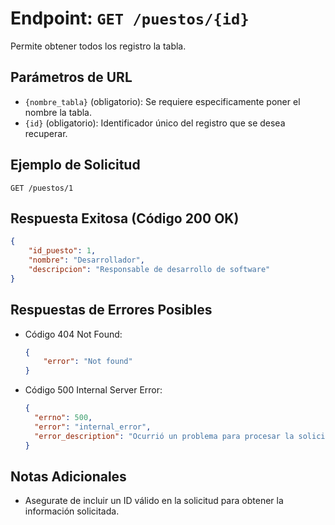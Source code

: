 # Endpoint: `GET /puestos/{id}`

Permite obtener todos los registro la tabla.


## Parámetros de URL
- `{nombre_tabla}` (obligatorio): Se requiere especificamente poner el nombre la tabla.
- `{id}` (obligatorio): Identificador único del registro que se desea recuperar.


## Ejemplo de Solicitud
```http
GET /puestos/1
```

## Respuesta Exitosa (Código 200 OK)
```json
{
    "id_puesto": 1,
    "nombre": "Desarrollador",
    "descripcion": "Responsable de desarrollo de software"
}
```

## Respuestas de Errores Posibles
- Código 404 Not Found:

    ```json
    {
        "error": "Not found"
    }
    ```

- Código 500 Internal Server Error:
  ```json
  {
    "errno": 500,
    "error": "internal_error",
    "error_description": "Ocurrió un problema para procesar la solicitud"
  }
  ``` 

## Notas Adicionales

- Asegurate de incluir un ID válido en la solicitud para obtener la información solicitada.